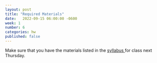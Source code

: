 ```yaml
---
layout: post
title: "Required Materials"
date:   2022-09-15 06:00:00 -0600
week: 1
number: 6
categories: hw
published: false
---
```


Make sure that you have the materials listed in the [ syllabus ](https://physcpu1.caseyanderson.com/syllabus.html) for class next Thursday.
